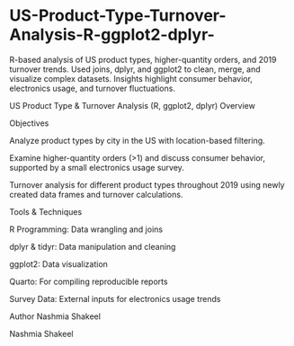 # US-Product-Type-Turnover-Analysis-R-ggplot2-dplyr-
R-based analysis of US product types, higher-quantity orders, and 2019 turnover trends. Used joins, dplyr, and ggplot2 to clean, merge, and visualize complex datasets. Insights highlight consumer behavior, electronics usage, and turnover fluctuations.

US Product Type & Turnover Analysis (R, ggplot2, dplyr)
Overview

Objectives

Analyze product types by city in the US with location-based filtering.

Examine higher-quantity orders (>1) and discuss consumer behavior, supported by a small electronics usage survey.

Turnover analysis for different product types throughout 2019 using newly created data frames and turnover calculations.

Tools & Techniques

R Programming: Data wrangling and joins

dplyr & tidyr: Data manipulation and cleaning

ggplot2: Data visualization

Quarto: For compiling reproducible reports

Survey Data: External inputs for electronics usage trends

Author
Nashmia Shakeel

Nashmia Shakeel
